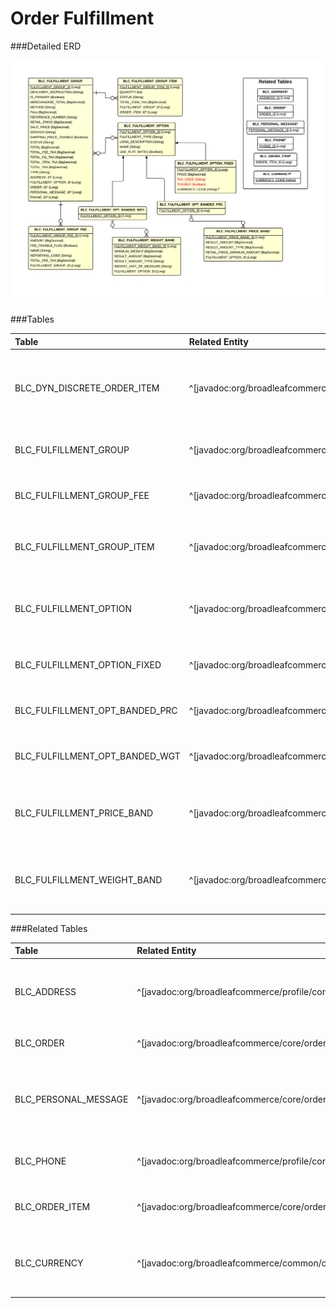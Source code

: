 # Order Fulfillment

###Detailed ERD

[![Order Fulfillment](_img/dataModel/OrderFulfillmentDetailedERD.png)](_img/dataModel/OrderFulfillmentDetailedERD.png)

###Tables

| Table                         | Related Entity | Description                                         |
|:------------------------------|:----------|:----------------------------------------------------|
|BLC_DYN_DISCRETE_ORDER_ITEM    | ^[javadoc:org/broadleafcommerce/core/order/domain/DynamicPriceDiscreteOrderItem]      | Contains discrete order item information that is dynamically priced  |
|BLC_FULFILLMENT_GROUP          | ^[javadoc:org/broadleafcommerce/core/order/domain/FulfillmentGroup]      | Holds fulfillment information about an order  |
|BLC_FULFILLMENT_GROUP_FEE      | ^[javadoc:org/broadleafcommerce/core/order/domain/FulfillmentGroupFee]      | Contains fee information for a fulfillment group  |
|BLC_FULFILLMENT_GROUP_ITEM     | ^[javadoc:org/broadleafcommerce/core/order/domain/FulfillmentGroupItem]      | Contains information for items in a fulfillment group  |
|BLC_FULFILLMENT_OPTION         | ^[javadoc:org/broadleafcommerce/core/order/domain/FulfillmentOption]      | Holds information about a particular fulfillment implementation  |
|BLC_FULFILLMENT_OPTION_FIXED   | ^[javadoc:org/broadleafcommerce/core/order/fulfillment/domain/FixedPriceFulfillmentOption]      | Contains single-price data for order fulfillment  |
|BLC_FULFILLMENT_OPT_BANDED_PRC | ^[javadoc:org/broadleafcommerce/core/order/fulfillment/domain/BandedPriceFulfillmentOption]      | Contains fulfillment option data by price band  |
|BLC_FULFILLMENT_OPT_BANDED_WGT | ^[javadoc:org/broadleafcommerce/core/order/fulfillment/domain/BandedWeightFulfillmentOption]      | Contains fulfillment option data by weight band  |
|BLC_FULFILLMENT_PRICE_BAND     | ^[javadoc:org/broadleafcommerce/core/order/fulfillment/domain/FulfillmentPriceBand]      | Contains pricing bands based on retail price of a fulfillment group |
|BLC_FULFILLMENT_WEIGHT_BAND    | ^[javadoc:org/broadleafcommerce/core/order/fulfillment/domain/FulfillmentWeightBand]      | Contains pricing bands based on weight of a fulfillment group |

###Related Tables

| Table                | Related Entity    | Description                                         |
|:---------------------|:--------------|:----------------------------------------------------|
|BLC_ADDRESS           | ^[javadoc:org/broadleafcommerce/profile/core/domain/Address]           | Contains address information, e.g. city, state, and postal code  |
|BLC_ORDER             | ^[javadoc:org/broadleafcommerce/core/order/domain/Order]          | Represents an order in Broadleaf  |
|BLC_PERSONAL_MESSAGE  | ^[javadoc:org/broadleafcommerce/core/order/domain/PersonalMessage]          | Contains personal message information (e.g. from, to, message body)  |
|BLC_PHONE             | ^[javadoc:org/broadleafcommerce/profile/core/domain/Phone]          | Represents a phone number in broadleaf  |
|BLC_ORDER_ITEM        | ^[javadoc:org/broadleafcommerce/core/order/domain/OrderItem]          | An abstract representation of an item on an order  |
|BLC_CURRENCY                | ^[javadoc:org/broadleafcommerce/common/currency/domain/BroadleafCurrency]      | Contains currency information, such as code and if it's default  |
